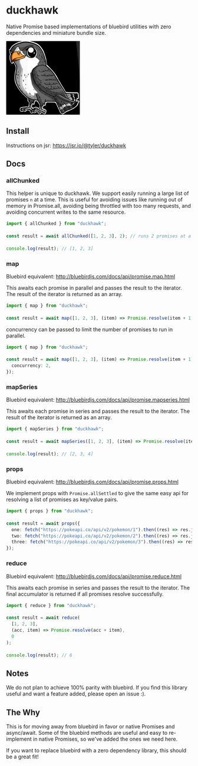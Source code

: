 # duckhawk

Native Promise based implementations of bluebird utilities with zero dependencies and miniature bundle size.

<img src="https://raw.githubusercontent.com/tylersayshi/duckhawk/main/img/falcon.png" alt="Duckie the hawk" width="200" height="200" />

## Install

Instructions on jsr: https://jsr.io/@tyler/duckhawk

## Docs

### allChunked

This helper is unique to duckhawk. We support easily running a large list of promises `n` at a time. This is useful for avoiding issues like running out of memory in Promise.all, avoiding being throttled with too many requests, and avoiding concurrent writes to the same resource.

```ts
import { allChunked } from "duckhawk";

const result = await allChunked([1, 2, 3], 2); // runs 2 promises at a time

console.log(result); // [1, 2, 3]
```

### map

Bluebird equivalent: http://bluebirdjs.com/docs/api/promise.map.html

This awaits each promise in parallel and passes the result to the iterator. The result of the iterator is
returned as an array.

```ts
import { map } from "duckhawk";

const result = await map([1, 2, 3], (item) => Promise.resolve(item + 1));
```

concurrency can be passed to limit the number of promises to run in parallel.

```ts
import { map } from "duckhawk";

const result = await map([1, 2, 3], (item) => Promise.resolve(item + 1), {
  concurrency: 2,
});
```

### mapSeries

Bluebird equivalent: http://bluebirdjs.com/docs/api/promise.mapseries.html

This awaits each promise in series and passes the result to the iterator. The result of the iterator is
returned as an array.

```ts
import { mapSeries } from "duckhawk";

const result = await mapSeries([1, 2, 3], (item) => Promise.resolve(item + 1));

console.log(result); // [2, 3, 4]
```

### props

Bluebird equivalent: http://bluebirdjs.com/docs/api/promise.props.html

We implement props with `Promise.allSettled` to give the same easy api for resolving a list of promises
as key/value pairs.

```ts
import { props } from "duckhawk";

const result = await props({
  one: fetch("https://pokeapi.co/api/v2/pokemon/1").then((res) => res.json()),
  two: fetch("https://pokeapi.co/api/v2/pokemon/2").then((res) => res.json()),
  three: fetch("https://pokeapi.co/api/v2/pokemon/3").then((res) => res.json()),
});
```

### reduce

Bluebird equivalent: http://bluebirdjs.com/docs/api/promise.reduce.html

This awaits each promise in series and passes the result to the iterator. The final accumulator is returned if all promises resolve successfully.

```ts
import { reduce } from "duckhawk";

const result = await reduce(
  [1, 2, 3],
  (acc, item) => Promise.resolve(acc + item),
  0
);

console.log(result); // 6
```

## Notes

We do not plan to achieve 100% parity with bluebird. If you find this library useful and want a feature added, please open an issue :).

## The Why

This is for moving away from bluebird in favor or native Promises and async/await. Some of the bluebird methods are useful and easy to re-implement in native Promises, so we've added the ones we need here.

If you want to replace bluebird with a zero dependency library, this should be a great fit!

